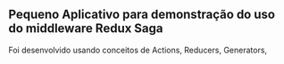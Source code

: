 ## Pequeno Aplicativo para demonstração do uso do middleware Redux Saga

<p> Foi desenvolvido usando conceitos de Actions, Reducers, Generators, </p> 
